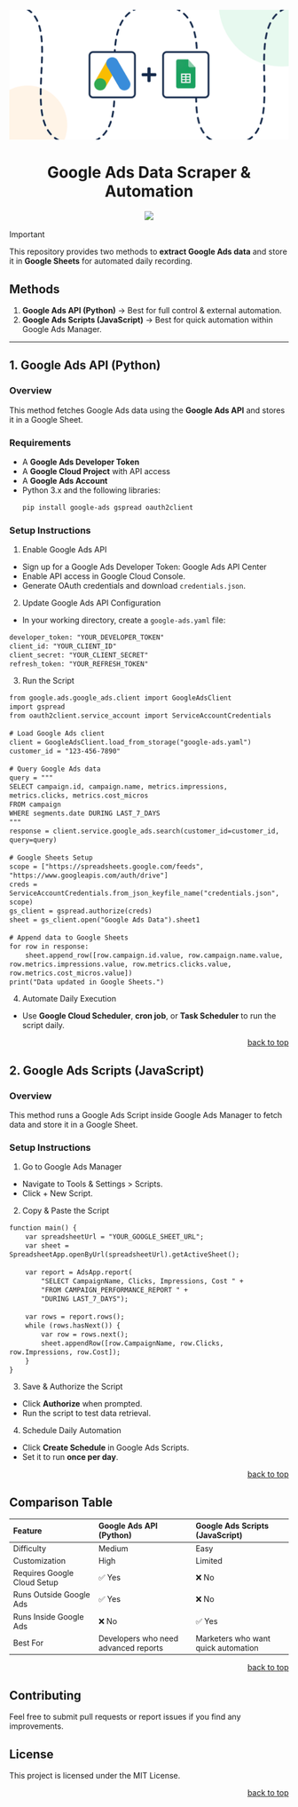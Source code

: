 <a name="top"></a>

<div align="center">
    <img src="./readme-assets/ads-to-sheets.png" width="800px" />
    <h1>Google Ads Data Scraper & Automation</h1>
    <img src="https://skillicons.dev/icons?i=python,js,nodejs,github,vscode&theme=dark" />
</div>

> [!IMPORTANT]
> This repository provides two methods to **extract Google Ads data** and store it in **Google Sheets** for automated daily recording.


## **Methods**
1. **Google Ads API (Python)** → Best for full control & external automation.
2. **Google Ads Scripts (JavaScript)** → Best for quick automation within Google Ads Manager.

---

## **1. Google Ads API (Python)**
### **Overview**
This method fetches Google Ads data using the **Google Ads API** and stores it in a Google Sheet.

### **Requirements**
- A **Google Ads Developer Token**
- A **Google Cloud Project** with API access
- A **Google Ads Account**
- Python 3.x and the following libraries:
  ```bash
  pip install google-ads gspread oauth2client
  ```

### **Setup Instructions**
1. Enable Google Ads API
- Sign up for a Google Ads Developer Token: Google Ads API Center
- Enable API access in Google Cloud Console.
- Generate OAuth credentials and download `credentials.json`.
2. Update Google Ads API Configuration
- In your working directory, create a `google-ads.yaml` file:
```
developer_token: "YOUR_DEVELOPER_TOKEN"
client_id: "YOUR_CLIENT_ID"
client_secret: "YOUR_CLIENT_SECRET"
refresh_token: "YOUR_REFRESH_TOKEN"
```
3. Run the Script
```
from google.ads.google_ads.client import GoogleAdsClient
import gspread
from oauth2client.service_account import ServiceAccountCredentials

# Load Google Ads client
client = GoogleAdsClient.load_from_storage("google-ads.yaml")
customer_id = "123-456-7890"

# Query Google Ads data
query = """
SELECT campaign.id, campaign.name, metrics.impressions, metrics.clicks, metrics.cost_micros
FROM campaign
WHERE segments.date DURING LAST_7_DAYS
"""
response = client.service.google_ads.search(customer_id=customer_id, query=query)

# Google Sheets Setup
scope = ["https://spreadsheets.google.com/feeds", "https://www.googleapis.com/auth/drive"]
creds = ServiceAccountCredentials.from_json_keyfile_name("credentials.json", scope)
gs_client = gspread.authorize(creds)
sheet = gs_client.open("Google Ads Data").sheet1

# Append data to Google Sheets
for row in response:
    sheet.append_row([row.campaign.id.value, row.campaign.name.value, row.metrics.impressions.value, row.metrics.clicks.value, row.metrics.cost_micros.value])
print("Data updated in Google Sheets.")
```
4. Automate Daily Execution
- Use **Google Cloud Scheduler**, **cron job**, or **Task Scheduler** to run the script daily.

<p align="right"><a href="#top">back to top</a></p>

## **2. Google Ads Scripts (JavaScript)**
### **Overview**
This method runs a Google Ads Script inside Google Ads Manager to fetch data and store it in a Google Sheet.

### **Setup Instructions**
1. Go to Google Ads Manager
- Navigate to Tools & Settings > Scripts.
- Click + New Script.
2. Copy & Paste the Script
```
function main() {
    var spreadsheetUrl = "YOUR_GOOGLE_SHEET_URL";
    var sheet = SpreadsheetApp.openByUrl(spreadsheetUrl).getActiveSheet();
    
    var report = AdsApp.report(
        "SELECT CampaignName, Clicks, Impressions, Cost " +
        "FROM CAMPAIGN_PERFORMANCE_REPORT " +
        "DURING LAST_7_DAYS");

    var rows = report.rows();
    while (rows.hasNext()) {
        var row = rows.next();
        sheet.appendRow([row.CampaignName, row.Clicks, row.Impressions, row.Cost]);
    }
}
```
3. Save & Authorize the Script
- Click **Authorize** when prompted.
- Run the script to test data retrieval.
4. Schedule Daily Automation
- Click **Create Schedule** in Google Ads Scripts.
- Set it to run **once per day**.

<p align="right"><a href="#readme-top">back to top</a></p>

## **Comparison Table**
| Feature | Google Ads API (Python) | Google Ads Scripts (JavaScript) |
| :- | :- | :- |
| Difficulty | Medium | Easy
| Customization | High | Limited
| Requires Google Cloud Setup |	✅ Yes | ❌ No
| Runs Outside Google Ads | ✅ Yes | ❌ No
| Runs Inside Google Ads | ❌ No	| ✅ Yes
| Best For | Developers who need advanced reports | Marketers who want quick automation

<p align="right"><a href="#readme-top">back to top</a></p>

## **Contributing**
Feel free to submit pull requests or report issues if you find any improvements.

## **License**
This project is licensed under the MIT License.

<p align="right"><a href="#readme-top">back to top</a></p>
